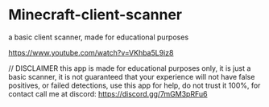 # Minecraft-client-scanner
a basic client scanner, made for educational purposes

https://www.youtube.com/watch?v=VKhba5L9iz8

// DISCLAIMER
this app is made for educational purposes only, it is just a basic scanner, it is not guaranteed that your experience will not have false positives, or failed
detections, use this app for help, do not trust it 100%, for contact call me at discord: https://discord.gg/7mGM3pRFu6
